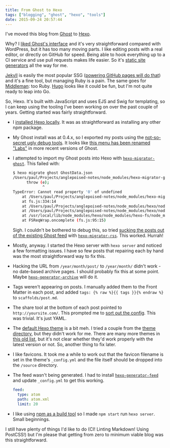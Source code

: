 ```yaml
---
title: From Ghost to Hexo
tags: ["blogging", "ghost", "hexo", "tools"]
date: 2015-09-24 20:57:44
---
```


I've moved this blog from [Ghost](https://ghost.org/) to [Hexo](https://hexo.io/).

Why? I [liked Ghost's interface](/2014/03/Trying-out-Ghost/) and it's very straightforward compared with WordPress, but it has too many moving parts. I like editing posts with a real editor, or directly on GitHub for speed. Being able to hook everything up to a CI service and use pull requests makes life easier. So it's [static site generators](http://staticgen.com/) all the way for me.

[Jekyll](http://jekyllrb.com/) is easily the most popular SSG ([powering GitHub pages will do that](https://jekyllrb.com/docs/github-pages/)) and it's a fine tool, but managing Ruby is a pain. The same goes for [Middleman](https://middlemanapp.com/): too Ruby. [Hugo](http://gohugo.io/) looks like it could be fun, but I'm not quite ready to leap into Go.

So, Hexo. It's built with JavaScript and uses EJS and Swig for templating, so I can keep using the tooling I've been working on over the past couple of years. Getting started was fairly straightforward.

- I [installed Hexo locally](https://hexo.io/docs/index.html). It was as straightforward as installing any other npm package.
- My Ghost install was at 0.4.x, so I exported my posts using the [not-so-secret ugly debug tools](https://www.ghostforbeginners.com/backup-ghost-using-admin-ui/). It looks like [this menu has been renamed "Labs"](http://support.ghost.org/import-and-export-my-ghost-blog-settings-and-data/) in more recent versions of Ghost.
- I attempted to import my Ghost posts into Hexo with [`hexo-migrator-ghost`](https://www.npmjs.com/package/hexo-migrator-ghost/). This failed with:

  ```bash
  $ hexo migrate ghost GhostData.json
  /Users/paul/Projects/anglepoised-notes/node_modules/hexo-migrator-ghost/index.js:92
        throw (e);
               ^
  TypeError: Cannot read property '0' of undefined
      at /Users/paul/Projects/anglepoised-notes/node_modules/hexo-migrator-ghost/index.js:27:21
      at fs.js:334:14
      at /Users/paul/Projects/anglepoised-notes/node_modules/hexo/node_modules/nunjucks/node_modules/chokidar/node_modules/readdirp/node_modules/graceful-fs/graceful-fs.js:104:5
      at /Users/paul/Projects/anglepoised-notes/node_modules/hexo/node_modules/hexo-fs/node_modules/chokidar/node_modules/readdirp/node_modules/graceful-fs/graceful-fs.js:104:5
      at /usr/local/lib/node_modules/hexo/node_modules/hexo-fs/node_modules/chokidar/node_modules/readdirp/node_modules/graceful-fs/graceful-fs.js:104:5
      at FSReqWrap.oncomplete (fs.js:95:15)
  ```

  Sigh. I couldn't be bothered to debug this, so tried [sucking the posts out of the existing Ghost feed](https://hexo.io/docs/migration.html) with [`hexo-migrator-rss`](https://www.npmjs.com/package/hexo-migrator-rss/). This worked. Hurrah!

- Mostly, anyway. I started the Hexo server with `hexo server` and noticed a few formatting issues. I have so few posts that repairing each by hand was the most straightforward way to fix this.
- Hacking the URL from `/year/month/post/` to `/year/month/` didn't work - no date-based archive pages. I should probably fix this at some point. Maybe [`hexo-generator-archive`](https://github.com/hexojs/hexo-generator-archive) will do it.
- Tags weren't appearing on posts. I manually added them to the Front Matter in each post, and added `tags: {% raw %}{{ tags }}{% endraw %}` to `scaffolds/post.md`.
- The share tool at the bottom of each post pointed to `http://yoursite.com/`. This prompted me to [sort out the config](https://hexo.io/docs/configuration.html). This was trivial. It's just YAML.
- The [default Hexo theme](https://hexo.io/hexo-theme-landscape/) is a bit meh. I tried a couple from the [theme directory](https://hexo.io/themes/), but they didn't work for me. There are many more themes in [this old list](https://github.com/hexojs/hexo/wiki/Themes), but it's not clear whether they'd work properly with the latest version or not. So, another thing to fix later.
- I like favicons. It took me a while to work out that the favicon filename is set in the theme's `_config.yml` and the file itself should be dropped into the `/source` directory.
- The feed wasn't being generated. I had to install [`hexo-generator-feed`](https://github.com/hexojs/hexo-generator-feed) and update `_config.yml` to get this working.

  ```yaml
  feed:
    type: atom
    path: atom.xml
    limit: 20
  ```

- I like using [npm as a build tool](http://blog.keithcirkel.co.uk/how-to-use-npm-as-a-build-tool/) so I made `npm start` run `hexo server`. Small beginnings.

I still have plenty of things I'd like to do (CI! Linting Markdown! Using PostCSS!) but I'm please that getting from zero to minimum viable blog was this straightforward.
